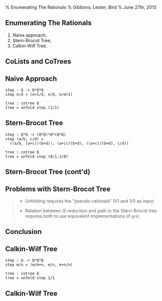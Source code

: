 % Enumerating The Rationals
% Gibbons; Lester; Bird
% June 27th, 2013

## Enumerating The Rationals

  1. Naive approach;
  2. Stern-Brocot Tree;
  3. Calkin-Wilf Tree.
  
## CoLists and CoTrees

<!--
  On programming and proving with infinite trees.
  -->
  
## Naive Approach

    step : Q -> Q*Q*Q
    step n/d = (n+1/d, n/d, n/d+1)
    
    tree : cotree Q
    tree = unfold step (1/1)
  
## Stern-Brocot Tree

    step : Q*Q -> (Q*Q)*Q*(Q*Q)
    step (a/b, c/d) =
      ((a/b, (a+c)/(b+d)), (a+c)/(b+d), ((a+c)/(b+d), c/d))
    
    tree : cotree Q
    tree = unfold step (0/1,1/0)
    
## Stern-Brocot Tree (cont'd)

<!--
  On the relation between the Stern-Brocot tree and `gcd`.
  
  Link to the above algorithm.
  -->
  
## Problems with Stern-Brocot Tree

> - Unfolding requires the "pseudo-rationals" $0/1$ and $1/0$ as input;

<!--
  Proving relation between $Q$ reduction and position in the tree
  requires both algorithms to be based on the same implementation
  of `gcd`--but standard implementation does not provide a trace.
  -->

> - Relation between $Q$-reduction and path in the Stern-Brocot tree
    requires both to use equivalent implementations of `gcd`;
  
## Conclusion
    
## Calkin-Wilf Tree

    step : Q -> Q*Q*Q
    step m/n = (m/m+n, m/n, m+n/n)
    
    tree : cotree Q
    tree = unfold step 1/1
    
## Calkin-Wilf Tree

<!--
  On the relation between the Calkin-Wilf tree and the Stern-Brocot tree.
  -->

